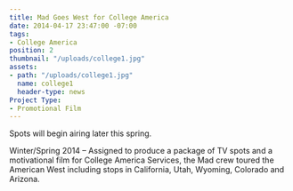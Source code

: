 ```yaml
---
title: Mad Goes West for College America
date: 2014-04-17 23:47:00 -07:00
tags:
- College America
position: 2
thumbnail: "/uploads/college1.jpg"
assets:
- path: "/uploads/college1.jpg"
  name: college1
  header-type: news
Project Type:
- Promotional Film
---
```


Spots will begin airing later this spring.


Winter/Spring 2014 – Assigned to produce a package of TV spots and a motivational film for College America Services, the Mad crew toured the American West including stops in California, Utah, Wyoming, Colorado and Arizona.
